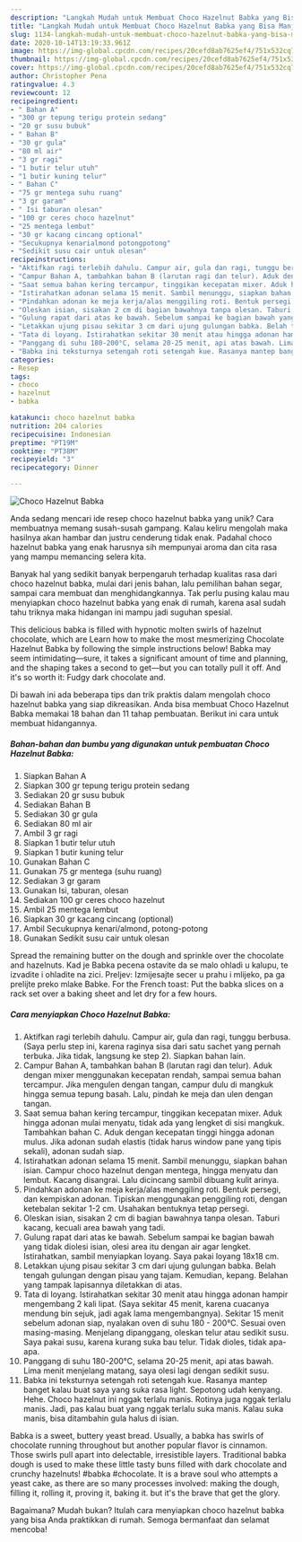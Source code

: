 ```yaml
---
description: "Langkah Mudah untuk Membuat Choco Hazelnut Babka yang Bisa Manjain Lidah"
title: "Langkah Mudah untuk Membuat Choco Hazelnut Babka yang Bisa Manjain Lidah"
slug: 1134-langkah-mudah-untuk-membuat-choco-hazelnut-babka-yang-bisa-manjain-lidah
date: 2020-10-14T13:19:33.961Z
image: https://img-global.cpcdn.com/recipes/20cefd8ab7625ef4/751x532cq70/choco-hazelnut-babka-foto-resep-utama.jpg
thumbnail: https://img-global.cpcdn.com/recipes/20cefd8ab7625ef4/751x532cq70/choco-hazelnut-babka-foto-resep-utama.jpg
cover: https://img-global.cpcdn.com/recipes/20cefd8ab7625ef4/751x532cq70/choco-hazelnut-babka-foto-resep-utama.jpg
author: Christopher Pena
ratingvalue: 4.3
reviewcount: 12
recipeingredient:
- " Bahan A"
- "300 gr tepung terigu protein sedang"
- "20 gr susu bubuk"
- " Bahan B"
- "30 gr gula"
- "80 ml air"
- "3 gr ragi"
- "1 butir telur utuh"
- "1 butir kuning telur"
- " Bahan C"
- "75 gr mentega suhu ruang"
- "3 gr garam"
- " Isi taburan olesan"
- "100 gr ceres choco hazelnut"
- "25 mentega lembut"
- "30 gr kacang cincang optional"
- "Secukupnya kenarialmond potongpotong"
- "Sedikit susu cair untuk olesan"
recipeinstructions:
- "Aktifkan ragi terlebih dahulu. Campur air, gula dan ragi, tunggu berbusa. (Saya perlu step ini, karena raginya sisa dari satu sachet yang pernah terbuka. Jika tidak, langsung ke step 2). Siapkan bahan lain."
- "Campur Bahan A, tambahkan bahan B (larutan ragi dan telur). Aduk dengan mixer menggunakan kecepatan rendah, sampai semua bahan tercampur. Jika mengulen dengan tangan, campur dulu di mangkuk hingga semua tepung basah. Lalu, pindah ke meja dan ulen dengan tangan."
- "Saat semua bahan kering tercampur, tinggikan kecepatan mixer. Aduk hingga adonan mulai menyatu, tidak ada yang lengket di sisi mangkuk. Tambahkan bahan C. Aduk dengan kecepatan tinggi hingga adonan mulus. Jika adonan sudah elastis (tidak harus window pane yang tipis sekali), adonan sudah siap."
- "Istirahatkan adonan selama 15 menit. Sambil menunggu, siapkan bahan isian. Campur choco hazelnut dengan mentega, hingga menyatu dan lembut. Kacang disangrai. Lalu dicincang sambil dibuang kulit arinya."
- "Pindahkan adonan ke meja kerja/alas menggiling roti. Bentuk persegi, dan kempiskan adonan. Tipiskan menggunakan penggiling roti, dengan ketebalan sekitar 1-2 cm. Usahakan bentuknya tetap persegi."
- "Oleskan isian, sisakan 2 cm di bagian bawahnya tanpa olesan. Taburi kacang, kecuali area bawah yang tadi."
- "Gulung rapat dari atas ke bawah. Sebelum sampai ke bagian bawah yang tidak diolesi isian, olesi area itu dengan air agar lengket. Istirahatkan, sambil menyiapkan loyang. Saya pakai loyang 18x18 cm."
- "Letakkan ujung pisau sekitar 3 cm dari ujung gulungan babka. Belah tengah gulungan dengan pisau yang tajam. Kemudian, kepang. Belahan yang tampak lapisannya diletakkan di atas."
- "Tata di loyang. Istirahatkan sekitar 30 menit atau hingga adonan hampir mengembang 2 kali lipat. (Saya sekitar 45 menit, karena cuacanya mendung bin sejuk, jadi agak lama mengembangnya). Sekitar 15 menit sebelum adonan siap, nyalakan oven di suhu 180 - 200°C. Sesuai oven masing-masing. Menjelang dipanggang, oleskan telur atau sedikit susu. Saya pakai susu, karena kurang suka bau telur. Tidak dioles, tidak apa-apa."
- "Panggang di suhu 180-200°C, selama 20-25 menit, api atas bawah. Lima menit menjelang matang, saya olesi lagi dengan sedikit susu."
- "Babka ini teksturnya setengah roti setengah kue. Rasanya mantep banget kalau buat saya yang suka rasa light. Sepotong udah kenyang. Hehe. Choco hazelnut ini nggak terlalu manis. Rotinya juga nggak terlalu manis. Jadi, pas kalau buat yang nggak terlalu suka manis. Kalau suka manis, bisa ditambahin gula halus di isian."
categories:
- Resep
tags:
- choco
- hazelnut
- babka

katakunci: choco hazelnut babka 
nutrition: 204 calories
recipecuisine: Indonesian
preptime: "PT19M"
cooktime: "PT38M"
recipeyield: "3"
recipecategory: Dinner

---
```



![Choco Hazelnut Babka](https://img-global.cpcdn.com/recipes/20cefd8ab7625ef4/751x532cq70/choco-hazelnut-babka-foto-resep-utama.jpg)

Anda sedang mencari ide resep choco hazelnut babka yang unik? Cara membuatnya memang susah-susah gampang. Kalau keliru mengolah maka hasilnya akan hambar dan justru cenderung tidak enak. Padahal choco hazelnut babka yang enak harusnya sih mempunyai aroma dan cita rasa yang mampu memancing selera kita.

Banyak hal yang sedikit banyak berpengaruh terhadap kualitas rasa dari choco hazelnut babka, mulai dari jenis bahan, lalu pemilihan bahan segar, sampai cara membuat dan menghidangkannya. Tak perlu pusing kalau mau menyiapkan choco hazelnut babka yang enak di rumah, karena asal sudah tahu triknya maka hidangan ini mampu jadi suguhan spesial.

This delicious babka is filled with hypnotic molten swirls of hazelnut chocolate, which are Learn how to make the most mesmerizing Chocolate Hazelnut Babka by following the simple instructions below! Babka may seem intimidating—sure, it takes a significant amount of time and planning, and the shaping takes a second to get—but you can totally pull it off. And it&#39;s so worth it: Fudgy dark chocolate and.


Di bawah ini ada beberapa tips dan trik praktis dalam mengolah choco hazelnut babka yang siap dikreasikan. Anda bisa membuat Choco Hazelnut Babka memakai 18 bahan dan 11 tahap pembuatan. Berikut ini cara untuk membuat hidangannya.

<!--inarticleads1-->

##### Bahan-bahan dan bumbu yang digunakan untuk pembuatan Choco Hazelnut Babka:

1. Siapkan  Bahan A
1. Siapkan 300 gr tepung terigu protein sedang
1. Sediakan 20 gr susu bubuk
1. Sediakan  Bahan B
1. Sediakan 30 gr gula
1. Sediakan 80 ml air
1. Ambil 3 gr ragi
1. Siapkan 1 butir telur utuh
1. Siapkan 1 butir kuning telur
1. Gunakan  Bahan C
1. Gunakan 75 gr mentega (suhu ruang)
1. Sediakan 3 gr garam
1. Gunakan  Isi, taburan, olesan
1. Sediakan 100 gr ceres choco hazelnut
1. Ambil 25 mentega lembut
1. Siapkan 30 gr kacang cincang (optional)
1. Ambil Secukupnya kenari/almond, potong-potong
1. Gunakan Sedikit susu cair untuk olesan


Spread the remaining butter on the dough and sprinkle over the chocolate and hazelnuts. Kad je Babka pecena ostavite da se malo ohladi u kalupu, te izvadite i ohladite na zici. Preljev: Izmijesajte secer u prahu i mlijeko, pa ga prelijte preko mlake Babke. For the French toast: Put the babka slices on a rack set over a baking sheet and let dry for a few hours. 

<!--inarticleads2-->

##### Cara menyiapkan Choco Hazelnut Babka:

1. Aktifkan ragi terlebih dahulu. Campur air, gula dan ragi, tunggu berbusa. (Saya perlu step ini, karena raginya sisa dari satu sachet yang pernah terbuka. Jika tidak, langsung ke step 2). Siapkan bahan lain.
1. Campur Bahan A, tambahkan bahan B (larutan ragi dan telur). Aduk dengan mixer menggunakan kecepatan rendah, sampai semua bahan tercampur. Jika mengulen dengan tangan, campur dulu di mangkuk hingga semua tepung basah. Lalu, pindah ke meja dan ulen dengan tangan.
1. Saat semua bahan kering tercampur, tinggikan kecepatan mixer. Aduk hingga adonan mulai menyatu, tidak ada yang lengket di sisi mangkuk. Tambahkan bahan C. Aduk dengan kecepatan tinggi hingga adonan mulus. Jika adonan sudah elastis (tidak harus window pane yang tipis sekali), adonan sudah siap.
1. Istirahatkan adonan selama 15 menit. Sambil menunggu, siapkan bahan isian. Campur choco hazelnut dengan mentega, hingga menyatu dan lembut. Kacang disangrai. Lalu dicincang sambil dibuang kulit arinya.
1. Pindahkan adonan ke meja kerja/alas menggiling roti. Bentuk persegi, dan kempiskan adonan. Tipiskan menggunakan penggiling roti, dengan ketebalan sekitar 1-2 cm. Usahakan bentuknya tetap persegi.
1. Oleskan isian, sisakan 2 cm di bagian bawahnya tanpa olesan. Taburi kacang, kecuali area bawah yang tadi.
1. Gulung rapat dari atas ke bawah. Sebelum sampai ke bagian bawah yang tidak diolesi isian, olesi area itu dengan air agar lengket. Istirahatkan, sambil menyiapkan loyang. Saya pakai loyang 18x18 cm.
1. Letakkan ujung pisau sekitar 3 cm dari ujung gulungan babka. Belah tengah gulungan dengan pisau yang tajam. Kemudian, kepang. Belahan yang tampak lapisannya diletakkan di atas.
1. Tata di loyang. Istirahatkan sekitar 30 menit atau hingga adonan hampir mengembang 2 kali lipat. (Saya sekitar 45 menit, karena cuacanya mendung bin sejuk, jadi agak lama mengembangnya). Sekitar 15 menit sebelum adonan siap, nyalakan oven di suhu 180 - 200°C. Sesuai oven masing-masing. Menjelang dipanggang, oleskan telur atau sedikit susu. Saya pakai susu, karena kurang suka bau telur. Tidak dioles, tidak apa-apa.
1. Panggang di suhu 180-200°C, selama 20-25 menit, api atas bawah. Lima menit menjelang matang, saya olesi lagi dengan sedikit susu.
1. Babka ini teksturnya setengah roti setengah kue. Rasanya mantep banget kalau buat saya yang suka rasa light. Sepotong udah kenyang. Hehe. Choco hazelnut ini nggak terlalu manis. Rotinya juga nggak terlalu manis. Jadi, pas kalau buat yang nggak terlalu suka manis. Kalau suka manis, bisa ditambahin gula halus di isian.


Babka is a sweet, buttery yeast bread. Usually, a babka has swirls of chocolate running throughout but another popular flavor is cinnamon. Those swirls pull apart into delectable, irresistible layers. Traditional babka dough is used to make these little tasty buns filled with dark chocolate and crunchy hazelnuts! #babka #chocolate. It is a brave soul who attempts a yeast cake, as there are so many processes involved: making the dough, filling it, rolling it, proving it, baking it. but it&#39;s the brave that get the glory. 

Bagaimana? Mudah bukan? Itulah cara menyiapkan choco hazelnut babka yang bisa Anda praktikkan di rumah. Semoga bermanfaat dan selamat mencoba!

